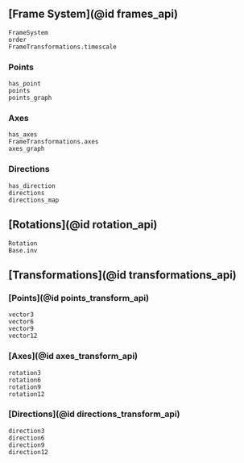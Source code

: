 ## [Frame System](@id frames_api)

```@docs 
FrameSystem
order 
FrameTransformations.timescale 
```

### Points

```@docs 
has_point
points 
points_graph
```

### Axes

```@docs 
has_axes 
FrameTransformations.axes
axes_graph
```

### Directions

```@docs 
has_direction
directions
directions_map
```

## [Rotations](@id rotation_api)

```@docs 
Rotation
Base.inv
```

## [Transformations](@id transformations_api)

### [Points](@id points_transform_api)

```@docs 
vector3
vector6
vector9 
vector12 
```

### [Axes](@id axes_transform_api)

```@docs 
rotation3
rotation6
rotation9
rotation12
```

### [Directions](@id directions_transform_api) 

```@docs 
direction3 
direction6 
direction9
direction12
```
